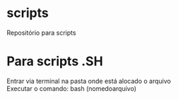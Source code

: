 # scripts
Repositório para scripts

# Para scripts .SH
Entrar <span style='color: "green"'> via terminal</span> na pasta onde está alocado o arquivo <br>
Executar o comando: bash (nomedoarquivo)
